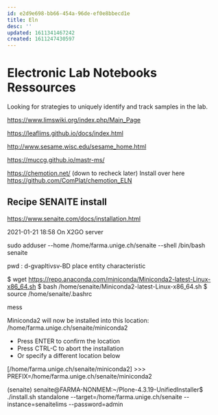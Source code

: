 ```yaml
---
id: e2d9e698-bb66-454a-96de-ef0e8bbecd1e
title: Eln
desc: ''
updated: 1611341467242
created: 1611247430597
---
```


# Electronic Lab Notebooks Ressources

Looking for strategies to uniquely identify and track samples in the lab.


https://www.limswiki.org/index.php/Main_Page


https://leaflims.github.io/docs/index.html

http://www.sesame.wisc.edu/sesame_home.html

https://muccg.github.io/mastr-ms/


https://chemotion.net/
(down to recheck later)
Install over here https://github.com/ComPlat/chemotion_ELN


## Recipe SENAITE install

https://www.senaite.com/docs/installation.html

2021-01-21 18:58
On  X2GO server

sudo adduser --home /home/farma.unige.ch/senaite --shell /bin/bash senaite

pwd : d-gvapltivsv-BD place entity characteristic 

$ wget https://repo.anaconda.com/miniconda/Miniconda2-latest-Linux-x86_64.sh
$ bash /home/senaite/Miniconda2-latest-Linux-x86_64.sh
$ source /home/senaite/.bashrc

mess 

Miniconda2 will now be installed into this location:
/home/farma.unige.ch/senaite/miniconda2

  - Press ENTER to confirm the location
  - Press CTRL-C to abort the installation
  - Or specify a different location below

[/home/farma.unige.ch/senaite/miniconda2] >>> 
PREFIX=/home/farma.unige.ch/senaite/miniconda2


(senaite) senaite@FARMA-NONMEM:~/Plone-4.3.19-UnifiedInstaller$ ./install.sh standalone --target=/home/farma.unige.ch/senaite --instance=senaitelims --password=admin



